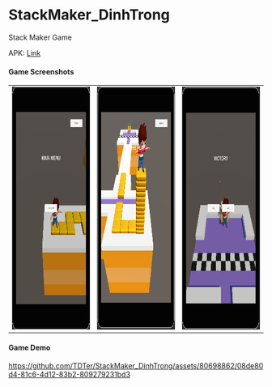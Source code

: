 # StackMaker_DinhTrong
 Stack Maker Game
 
 APK: [Link](https://drive.google.com/file/d/1i-xixJvMPe3loyJmdWQ3asqVQ6dTwnPx/view?usp=sharing)
 
#### Game Screenshots

<table>
   <tr>
    <td><img src="Screenshots/1.png" width=270 height=480></td>
    <td><img src="Screenshots/2.png" width=270 height=480></td>
    <td><img src="Screenshots/3.png" width=270 height=480></td>
  </tr>
 </table>

#### Game Demo
https://github.com/TDTer/StackMaker_DinhTrong/assets/80698862/08de80d4-81c6-4d12-83b2-809279231bd3


